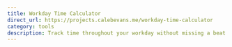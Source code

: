 ```yaml
---
title: Workday Time Calculator
direct_url: https://projects.calebevans.me/workday-time-calculator
category: tools
description: Track time throughout your workday without missing a beat
---
```

